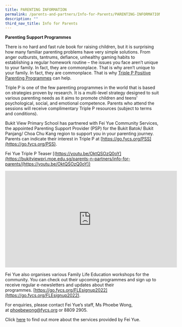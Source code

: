 ```yaml
---
title: PARENTING INFORMATION
permalink: /parents-and-partners/Info-for-Parents/PARENTING-INFORMATION/
description: ""
third_nav_title: Info for Parents
---
```

  
**Parenting Support Programmes**  
  
There is no hard and fast rule book for raising children, but it is surprising how many familiar parenting problems have very simple solutions. From anger outbursts, tantrums, defiance, unhealthy gaming habits to establishing a regular homework routine – the issues you face aren’t unique to your family. In fact, they are commonplace. That is why aren’t unique to your family. In fact, they are commonplace. That is why [Triple P Positive Parenting Programmes](https://www.triplep-parenting.net/global/triple-p/) can help.  
  
Triple P is one of the few parenting programmes in the world that is based on strategies proven by research. It is a multi-level strategy designed to suit various parenting needs as it aims to promote children and teens’ psychological, social, and emotional competence. Parents who attend the sessions will receive complimentary Triple P resources (subject to terms and conditions).  
  

Bukit View Primary School has partnered with Fei Yue Community Services, the appointed Parenting Support Provider (PSP) for the Bukit Batok/ Bukit Panjang/ Choa Chu Kang region to support you in your parenting journey. Parents can indicate their interest in Triple P at [https://go.fycs.org/PSS](https://go.fycs.org/PSS).

  

Fei Yue Triple P Teaser [(https://youtu.be/OktQSOzQ0oY](https://bukitviewpri.moe.edu.sg/parents-n-partners/info-for-parents/(https://youtu.be/OktQSOzQ0oY))

<iframe width="560" height="315" src="https://www.youtube.com/embed/OktQSOzQ0oY" title="YouTube video player" frameborder="0" allow="accelerometer; autoplay; clipboard-write; encrypted-media; gyroscope; picture-in-picture" allowfullscreen></iframe>

Fei Yue also organises various Family Life Education workshops for the community. You can check out their upcoming programmes and sign up to receive regular e-newsletters and updates about their programmes. [https://go.fycs.org/FLEsignup2022](https://go.fycs.org/FLEsignup2022).  
  
For enquiries, please contact Fei Yue’s staff, Ms Phoebe Wong, at [phoebewong@fycs.org](mailto:phoebewong@fycs.org) or 8809 2905.  
  
  
Click [here](/files/Parents%20and%20Partners/Info%20for%20Parents/PARENTING%20INFORMATION/1%20Write-up%20on%20Fei%20Yue%20ServicesFor%20Website.pdf) to find out more about the services provided by Fei Yue.